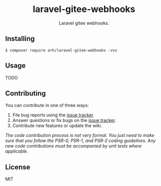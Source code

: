 <h1 align="center"> laravel-gitee-webhooks </h1>

<p align="center"> Laravel gitee webhooks.</p>


## Installing

```shell
$ composer require orh/laravel-gitee-webhooks -vvv
```

## Usage

TODO

## Contributing

You can contribute in one of three ways:

1. File bug reports using the [issue tracker](https://gitee.com/orh/laravel-gitee-webhooks/issues).
2. Answer questions or fix bugs on the [issue tracker](https://gitee.com/orh/laravel-gitee-webhooks/issues).
3. Contribute new features or update the wiki.

_The code contribution process is not very formal. You just need to make sure that you follow the PSR-0, PSR-1, and PSR-2 coding guidelines. Any new code contributions must be accompanied by unit tests where applicable._

## License

MIT
